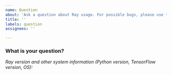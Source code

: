 ```yaml
---
name: Question
about: 'Ask a question about Ray usage. For possible bugs, please use the "Bug Report" template instead.'
title: ''
labels: question
assignees: ''

---
```


<!--Please include [tune], [rllib], [autoscaler] etc. in the issue title if relevant-->

### What is your question?

*Ray version and other system information (Python version, TensorFlow version, OS):*
